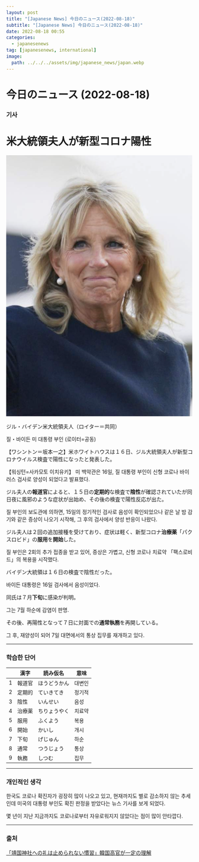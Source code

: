 ```yaml
---
layout: post
title: "[Japanese News] 今日のニュース(2022-08-18)"
subtitle: "[Japanese News] 今日のニュース(2022-08-18)"
date: 2022-08-18 00:55
categories:
  - japanesenews
tag: [japanesenews, international]
image:
  path: ../../../assets/img/japanese_news/japan.webp
---
```


# 今日のニュース (2022-08-18)

### 기사

# **米大統領夫人が新型コロナ陽性**

![jill.png](../../assets/img/japanese_news/2022-08-18-jn-news/jill.png)

ジル・バイデン米大統領夫人（ロイター＝共同）

질・바이든 미 대통령 부인 (로이터=공동)

【ワシントン＝坂本一之】米ホワイトハウスは１６日、ジル大統領夫人が新型コロナウイルス検査で陽性になったと発表した。

【워싱턴=사카모토 이치유키】 미 백악관은 16일, 질 대통령 부인이 신형 코로나 바이러스 검사로 양성이 되었다고 발표했다.

ジル夫人の**報道官**によると、１５日の**定期的**な検査で**陰性**が確認されていたが同日夜に風邪のような症状が出始め、その後の検査で陽性反応が出た。

질 부인의 보도관에 의하면, 15일의 정기적인 검사로 음성이 확인되었으나 같은 날 밤 감기와 같은 증상이 나오기 시작해, 그 후의 검사에서 양성 반응이 나왔다.

ジル夫人は２回の追加接種を受けており、症状は軽く、新型コロナ**治療薬**「パクスロビド」の**服用**を**開始**した。

질 부인은 2회의 추가 접종을 받고 있어, 증상은 가볍고, 신형 코로나 치료약 「팩스로비드」의 복용을 시작했다.

バイデン大統領は１６日の検査で陰性だった。

바이든 대통령은 16일 검사에서 음성이었다.

同氏は７月**下旬**に感染が判明。

그는 7월 하순에 감염이 판명.

その後、再陽性となって７日に対面での**通常執務**を再開している。

그 후, 재양성이 되어 7일 대면에서의 통상 집무를 재개하고 있다.

---

### 학습한 단어

|  | 漢字 | 読み仮名 | 意味 |
| --- | --- | --- | --- |
| 1 | 報道官 | ほうどうかん | 대변인 |
| 2 | 定期的 | ていきてき | 정기적 |
| 3 | 陰性 | いんせい | 음성 |
| 4 | 治療薬 | ちりょうやく | 치료약 |
| 5 | 服用 | ふくよう | 복용 |
| 6 | 開始 | かいし | 개시 |
| 7 | 下旬 | げじゅん | 하순 |
| 8 | 通常 | つうじょう | 통상 |
| 9 | 執務 | しつむ | 집무 |

---

### 개인적인 생각

한국도 코로나 확진자가 굉장히 많이 나오고 있고, 현재까지도 별로 감소하지 않는 추세인데 미국의 대통령 부인도 확진 판정을 받았다는 뉴스 기사를 보게 되었다.

몇 년이 지난 지금까지도 코로나로부터 자유로워지지 않았다는 점이 많이 안타깝다.

---

### 출처

[「靖国神社への礼は止められない慣習」韓国高官が一定の理解](https://www.iza.ne.jp/article/20220815-HV2FI35J7RPNHD6OEOC6KBYH4Q/)